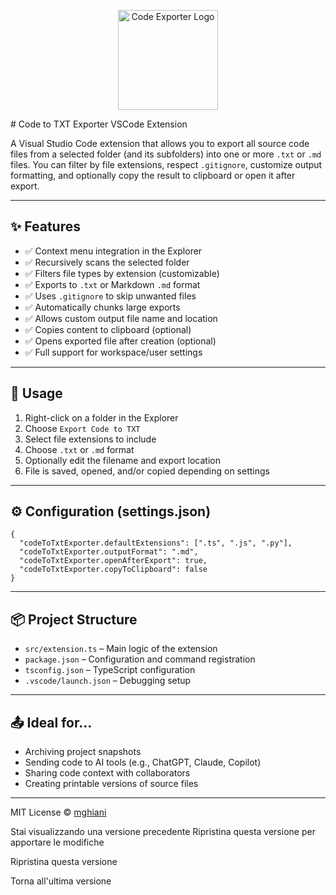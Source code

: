 <p align="center">
  <img src="https://raw.githubusercontent.com/m-ghiani/code-to-txt-exporter/main/logo.png" width="160" alt="Code Exporter Logo"/>
</p>
# Code to TXT Exporter VSCode Extension

A Visual Studio Code extension that allows you to export all source code files from a selected folder (and its subfolders) into one or more `.txt` or `.md` files. You can filter by file extensions, respect `.gitignore`, customize output formatting, and optionally copy the result to clipboard or open it after export.

---

## ✨ Features

- ✅ Context menu integration in the Explorer
- ✅ Recursively scans the selected folder
- ✅ Filters file types by extension (customizable)
- ✅ Exports to `.txt` or Markdown `.md` format
- ✅ Uses `.gitignore` to skip unwanted files
- ✅ Automatically chunks large exports
- ✅ Allows custom output file name and location
- ✅ Copies content to clipboard (optional)
- ✅ Opens exported file after creation (optional)
- ✅ Full support for workspace/user settings

---

## 🚀 Usage

1. Right-click on a folder in the Explorer
2. Choose `Export Code to TXT`
3. Select file extensions to include
4. Choose `.txt` or `.md` format
5. Optionally edit the filename and export location
6. File is saved, opened, and/or copied depending on settings

---

## ⚙️ Configuration (settings.json)

```jsonc
{
  "codeToTxtExporter.defaultExtensions": [".ts", ".js", ".py"],
  "codeToTxtExporter.outputFormat": ".md",
  "codeToTxtExporter.openAfterExport": true,
  "codeToTxtExporter.copyToClipboard": false
}
```

---

## 📦 Project Structure

- `src/extension.ts` – Main logic of the extension
- `package.json` – Configuration and command registration
- `tsconfig.json` – TypeScript configuration
- `.vscode/launch.json` – Debugging setup

---

## 📤 Ideal for...

- Archiving project snapshots
- Sending code to AI tools (e.g., ChatGPT, Claude, Copilot)
- Sharing code context with collaborators
- Creating printable versions of source files

---

MIT License © [mghiani](https://github.com/m-ghiani)

Stai visualizzando una versione precedente
Ripristina questa versione per apportare le modifiche

Ripristina questa versione

Torna all'ultima versione
